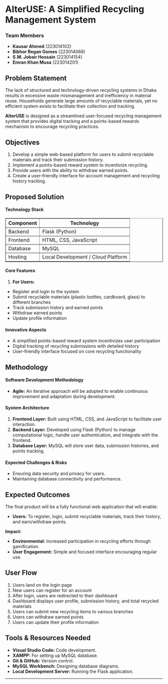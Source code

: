 # AlterUSE: A Simplified Recycling Management System

### Team Members

- **Kausar Ahmed** (223014102)
- **Bibhor Regan Gomes** (223014066)
- **S.M. Jobair Hossain** (223014154)
- **Emran Khan Musa** (223014201)

## Problem Statement

The lack of structured and technology-driven recycling systems in Dhaka results in excessive waste mismanagement and inefficiency in material reuse. Households generate large amounts of recyclable materials, yet no efficient system exists to facilitate their collection and tracking.

**AlterUSE** is designed as a streamlined user-focused recycling management system that provides digital tracking and a points-based rewards mechanism to encourage recycling practices.

## Objectives

1. Develop a simple web-based platform for users to submit recyclable materials and track their submission history.
2. Implement a points-based reward system to incentivize recycling.
3. Provide users with the ability to withdraw earned points.
4. Create a user-friendly interface for account management and recycling history tracking.

## Proposed Solution

#### Technology Stack

<table border="1" cellspacing="0" cellpadding="5">
  <tr>
    <th>Component</th>
    <th>Technology</th>
  </tr>
  <tr>
    <td>Backend</td>
    <td>Flask (Python)</td>
  </tr>
  <tr>
    <td>Frontend</td>
    <td>HTML, CSS, JavaScript</td>
  </tr>
  <tr>
    <td>Database</td>
    <td>MySQL</td>
  </tr>
  <tr>
    <td>Hosting</td>
    <td>Local Development / Cloud Platform</td>
  </tr>
</table>

#### Core Features

1. **For Users:**

- Register and login to the system
- Submit recyclable materials (plastic bottles, cardboard, glass) to different branches
- Track submission history and earned points
- Withdraw earned points
- Update profile information

#### Innovative Aspects

- A simplified points-based reward system incentivizes user participation
- Digital tracking of recycling submissions with detailed history
- User-friendly interface focused on core recycling functionality
  
## Methodology

#### Software Development Methodology

- **Agile:** An iterative approach will be adopted to enable continuous improvement and adaptation during development.

#### System Architecture

1. **Frontend Layer:** Built using HTML, CSS, and JavaScript to facilitate user interaction.
2. **Backend Layer:** Developed using Flask (Python) to manage computational logic, handle user authentication, and integrate with the frontend.
3. **Database Layer:** MySQL will store user data, submission histories, and points tracking.

#### Expected Challenges & Risks

- Ensuring data security and privacy for users.
- Maintaining database connectivity and performance.

## Expected Outcomes

The final product will be a fully functional web application that will enable:

- **Users:** To register, login, submit recyclable materials, track their history, and earn/withdraw points.

**Impact:**

- **Environmental:** Increased participation in recycling efforts through gamification.
- **User Engagement:** Simple and focused interface encouraging regular use.

## User Flow

1. Users land on the login page
2. New users can register for an account
3. After login, users are redirected to their dashboard
4. Dashboard displays user profile, submission history, and total recycled materials
5. Users can submit new recycling items to various branches
6. Users can withdraw earned points
7. Users can update their profile information

## Tools & Resources Needed

- **Visual Studio Code:** Code development.
- **XAMPP:** For setting up MySQL database.
- **Git & GitHub:** Version control.
- **MySQL Workbench:** Designing database diagrams.
- **Local Development Server:** Running the Flask application.

---
